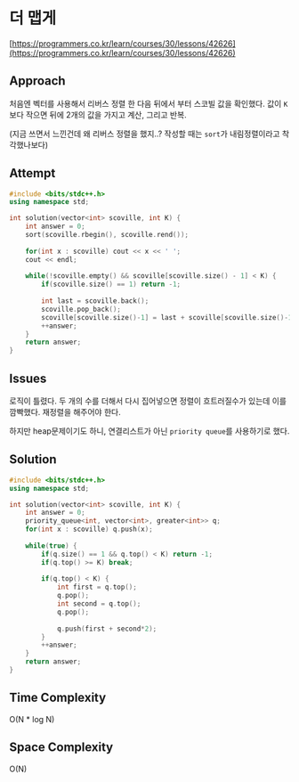 # 더 맵게

[https://programmers.co.kr/learn/courses/30/lessons/42626](https://programmers.co.kr/learn/courses/30/lessons/42626)

## Approach
처음엔 벡터를 사용해서 리버스 정렬 한 다음 뒤에서 부터 스코빌 값을 확인했다.
값이 `K`보다 작으면 뒤에 2개의 값을 가지고 계산, 그리고 반복.

(지금 쓰면서 느낀건데 왜 리버스 정렬을 했지..? 작성할 때는 `sort`가 내림정렬이라고 착각했나보다)

## Attempt
```cpp
#include <bits/stdc++.h>
using namespace std;

int solution(vector<int> scoville, int K) {
    int answer = 0;
    sort(scoville.rbegin(), scoville.rend());
    
    for(int x : scoville) cout << x << ' ';
    cout << endl;
    
    while(!scoville.empty() && scoville[scoville.size() - 1] < K) {
        if(scoville.size() == 1) return -1;
        
        int last = scoville.back();
        scoville.pop_back();
        scoville[scoville.size()-1] = last + scoville[scoville.size()-1]*2;
        ++answer;
    }
    return answer;
}
```

## Issues 
로직이 틀렸다. 두 개의 수를 더해서 다시 집어넣으면 정렬이 흐트러질수가 있는데 이를 깜빡했다.
재정렬을 해주어야 한다.

하지만 heap문제이기도 하니, 연결리스트가 아닌 `priority queue`를 사용하기로 했다.

## Solution
```cpp
#include <bits/stdc++.h>
using namespace std;

int solution(vector<int> scoville, int K) {
    int answer = 0;
    priority_queue<int, vector<int>, greater<int>> q;
    for(int x : scoville) q.push(x);
        
    while(true) {
        if(q.size() == 1 && q.top() < K) return -1;
        if(q.top() >= K) break;
        
        if(q.top() < K) {
            int first = q.top();
            q.pop();
            int second = q.top();
            q.pop();
            
            q.push(first + second*2);
        }
        ++answer;
    }
    return answer;
}
```

## Time Complexity
O(N * log N)

## Space Complexity
O(N)